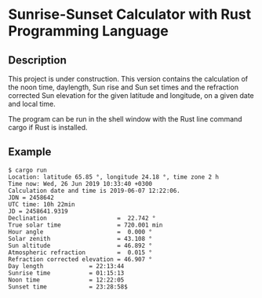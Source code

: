 # Sunrise-Sunset Calculator with Rust Programming Language  

## Description

This project is under construction. 
This version contains the calculation of the noon time,
daylength, Sun rise and Sun set times and the refraction 
corrected Sun elevation for the given latitude and
longitude, on a given date and local time.

The program can be run in the shell window with the Rust 
line command cargo if Rust is installed.

## Example
```
$ cargo run
Location: latitude 65.85 °, longitude 24.18 °, time zone 2 h
Time now: Wed, 26 Jun 2019 10:33:40 +0300
Calculation date and time is 2019-06-07 12:22:06.
JDN = 2458642
UTC time: 10h 22min
JD = 2458641.9319
Declination                    =  22.742 °
True solar time                = 720.001 min
Hour angle                     =  0.000 °
Solar zenith                   = 43.108 °
Sun altitude                   = 46.892 °
Atmospheric refraction         =  0.015 °
Refraction corrected elevation = 46.907 °
Day length             = 22:13:44
Sunrise time           = 01:15:13 
Noon time              = 12:22:05
Sunset time            = 23:28:58$
```

